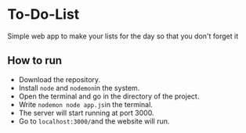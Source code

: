 # To-Do-List
Simple web app to make your lists for the day so that you don't forget it

## How to run
 -  Download the repository.
 -  Install `node` and `nodemon`in the system.
 -  Open the terminal and go in the directory of the project.
 -  Write `nodemon node app.js`in the terminal.
 -  The server will start running at port 3000.
 -  Go to `localhost:3000/`and the website will run.
